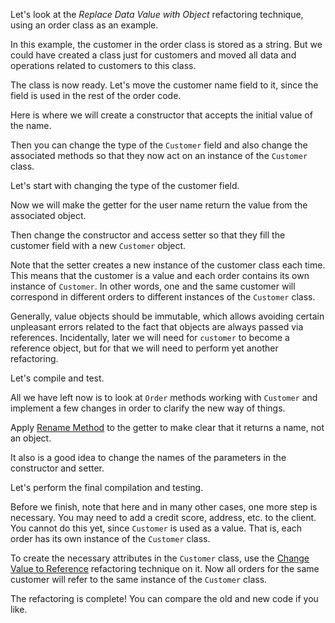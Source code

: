 Let's look at the <i>Replace Data Value with Object</i> refactoring technique, using an order class as an example.

In this example, the customer in the order class is stored as a string. But we could have created a class just for customers and moved all data and operations related to customers to this class.

The class is now ready. Let's move the customer name field to it, since the field is used in the rest of the order code.

Here is where we will create a constructor that accepts the initial value of the name.

Then you can change the type of the <code>Customer</code> field and also change the associated methods so that they now act on an instance of the <code>Customer</code> class.

Let's start with changing the type of the customer field.

Now we will make the getter for the user name return the value from the associated object.

Then change the constructor and access setter so that they fill the customer field with a new <code>Customer</code> object.

Note that the setter creates a new instance of the customer class each time. This means that the customer is a value and each order contains its own instance of <code>Customer</code>. In other words, one and the same customer will correspond in different orders to different instances of the <code>Customer</code> class.

Generally, value objects should be immutable, which allows avoiding certain unpleasant errors related to the fact that objects are always passed via references. Incidentally, later we will need for <code>customer</code> to become a reference object, but for that we will need to perform yet another refactoring.

Let's compile and test.

All we have left now is to look at <code>Order</code> methods working with <code>Customer</code> and implement a few changes in order to clarify the new way of things.

Apply <a href="/rename-method">Rename Method</a> to the getter to make clear that it returns a name, not an object.

It also is a good idea to change the names of the parameters in the constructor and setter.

Let's perform the final compilation and testing.

Before we finish, note that here and in many other cases, one more step is necessary. You may need to add a credit score, address, etc. to the client. You cannot do this yet, since <code>Customer</code> is used as a value. That is, each order has its own instance of the <code>Customer</code> class.

To create the necessary attributes in the <code>Customer</code> class, use the <a href="/change-value-to-reference">Change Value to Reference</a> refactoring technique on it. Now all orders for the same customer will refer to the same instance of the <code>Customer</code> class.

The refactoring is complete! You can compare the old and new code if you like.